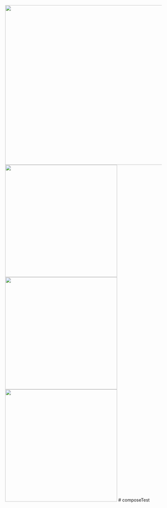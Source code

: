 <img src="https://github.com/iamrobj/composeTest/assets/6513001/3cd3a151-28ee-453b-bec4-9b1111d82905" width="512"/>
<img src="https://github.com/iamrobj/composeTest/assets/6513001/76c9a082-c380-431a-bf56-9ebf2d631e2e" width="360"/>
<img src="https://github.com/iamrobj/composeTest/assets/6513001/bd337295-215b-4da5-bb8b-e2a4df1f2af7" width="360"/>
<img src="https://github.com/iamrobj/composeTest/assets/6513001/e7bf0ee5-f10c-498d-9973-d945c0b55aff" width="360"/>
# composeTest
